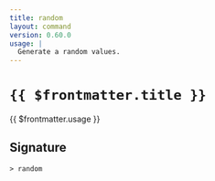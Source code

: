 ```yaml
---
title: random
layout: command
version: 0.60.0
usage: |
  Generate a random values.
---
```


# `{{ $frontmatter.title }}`

<div style='white-space: pre-wrap;'>{{ $frontmatter.usage }}</div>

## Signature

```> random ```
